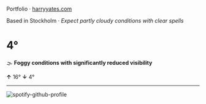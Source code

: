 Portfolio · [harryyates.com](https://harryyates.com)

<!-- WEATHER_START -->
Based in Stockholm · *Expect partly cloudy conditions with clear spells*

# 4°
🌫️ **Foggy conditions with significantly reduced visibility**

**↑** 16° **↓** 4°

---
<!-- WEATHER_END -->

<p align="left">
  <a>
    <img src="https://spotify-github-profile.kittinanx.com/api/view?uid=bigbello&cover_image=true&theme=natemoo-re&show_offline=true&background_color=121212&interchange=false&bar_color=53b14f&bar_color_cover=false" alt="spotify-github-profile">
  </a>
</p>